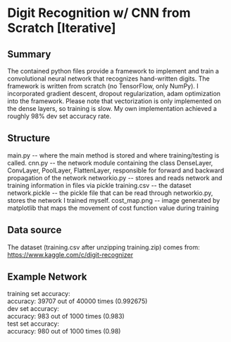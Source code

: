 # Digit Recognition w/ CNN from Scratch [Iterative]

## Summary
The contained python files provide a framework to implement and train a convolutional neural network that recognizes hand-written digits. The framework is written from scratch (no TensorFlow, only NumPy). I incorporated gradient descent, dropout regularization, adam optimization into the framework. Please note that vectorization is only implemented on the dense layers, so training is slow. My own implementation achieved a roughly 98% dev set accuracy rate. 

## Structure
main.py -- where the main method is stored and where training/testing is called. 
cnn.py -- the network module containing the class DenseLayer, ConvLayer, PoolLayer, FlattenLayer, responsible for forward and backward propagation of the network
networkio.py -- stores and reads network and training information in files via pickle
training.csv -- the dataset
network.pickle -- the pickle file that can be read through networkio.py, stores the network I trained myself.
cost_map.png -- image generated by matplotlib that maps the movement of cost function value during training

## Data source
The dataset (training.csv after unzipping training.zip) comes from: https://www.kaggle.com/c/digit-recognizer

## Example Network
training set accuracy:  
accuracy: 39707 out of 40000 times (0.992675)  
dev set accuracy:   
accuracy: 983 out of 1000 times (0.983)  
test set accuracy:  
accuracy: 980 out of 1000 times (0.98)  
